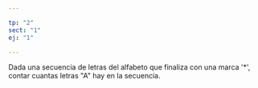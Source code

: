 ```yaml
---

tp: "2"
sect: "1"
ej: "1"

---
```


Dada una secuencia de letras del alfabeto que finaliza con una marca '*', contar cuantas letras "A" hay en la secuencia.